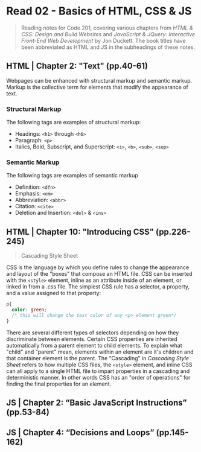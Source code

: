 # Read 02 - Basics of HTML, CSS & JS

>Reading notes for Code 201, covering various chapters from *HTML & CSS: Design and Build Websites* and *JavaScript & JQuery: Interactive Front-End Web Development* by Jon Duckett. The book titles have been abbreviated as HTML and JS in the subheadings of these notes.

## HTML | Chapter 2: "Text" (pp.40-61)

Webpages can be enhanced with structural markup and semantic markup. Markup is the collective term for elements that modify the appearance of text.

### Structural Markup

The following tags are examples of structural markup:

- Headings: `<h1>` through `<h6>`
- Paragraph: `<p>`
- Italics, Bold, Subscript, and Superscript: `<i>`, `<b>`, `<sub>`, `<sup>`

### Semantic Markup

The following tags are examples of semantic markup

- Definition: `<dfn>`
- Emphasis: `<em>`
- Abbreviation: `<abbr>`
- Citation: `<cite>`
- Deletion and Insertion: `<del>` & `<ins>`

## HTML | Chapter 10: "Introducing CSS" (pp.226-245)

> Cascading Style Sheet

CSS is the language by which you define rules to change the appearance and layout of the "boxes" that compose an HTML file. CSS can be inserted with the `<style>` element, inline as an attribute inside of an element, or linked in from a .css file. The simplest CSS rule has a selector, a property, and a value assigned to that property:

```css
p{
  color: green;
  /* this will change the text color of any <p> element green*/
}
```

There are several different types of selectors depending on how they discriminate between elements. Certain CSS properties are inherited automatically from a parent element to child elements. To explain what "child" and "parent" mean, elements within an element are it's children and that container element is the parent. The "Cascading" in *Cascading Style Sheet* refers to how multiple CSS files, the `<style>` element, and inline CSS can all apply to a single HTML file to impart properties in a cascading and deterministic manner. In other words CSS has an "order of operations" for finding the final properties for an element.

## JS | Chapter 2: “Basic JavaScript Instructions” (pp.53-84)

## JS | Chapter 4: “Decisions and Loops” (pp.145-162)

